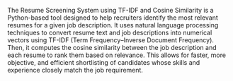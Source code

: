 The Resume Screening System using TF-IDF and Cosine Similarity is a Python-based tool designed to help recruiters identify the most relevant resumes for a given job description. It uses natural language processing techniques to convert resume text and job descriptions into numerical vectors using TF-IDF (Term Frequency–Inverse Document Frequency). Then, it computes the cosine similarity between the job description and each resume to rank them based on relevance. This allows for faster, more objective, and efficient shortlisting of candidates whose skills and experience closely match the job requirement.
